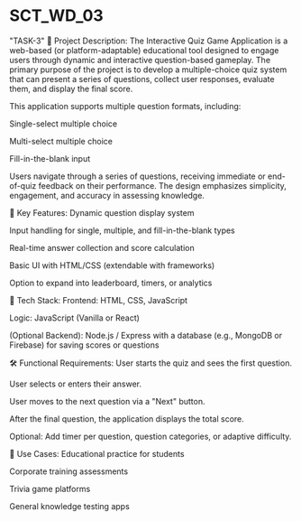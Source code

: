 # SCT_WD_03
"TASK-3"
📝 Project Description:
The Interactive Quiz Game Application is a web-based (or platform-adaptable) educational tool designed to engage users through dynamic and interactive question-based gameplay. The primary purpose of the project is to develop a multiple-choice quiz system that can present a series of questions, collect user responses, evaluate them, and display the final score.

This application supports multiple question formats, including:

Single-select multiple choice

Multi-select multiple choice

Fill-in-the-blank input

Users navigate through a series of questions, receiving immediate or end-of-quiz feedback on their performance. The design emphasizes simplicity, engagement, and accuracy in assessing knowledge.

🎯 Key Features:
Dynamic question display system

Input handling for single, multiple, and fill-in-the-blank types

Real-time answer collection and score calculation

Basic UI with HTML/CSS (extendable with frameworks)

Option to expand into leaderboard, timers, or analytics

🧩 Tech Stack:
Frontend: HTML, CSS, JavaScript

Logic: JavaScript (Vanilla or React)

(Optional Backend): Node.js / Express with a database (e.g., MongoDB or Firebase) for saving scores or questions

🛠️ Functional Requirements:
User starts the quiz and sees the first question.

User selects or enters their answer.

User moves to the next question via a "Next" button.

After the final question, the application displays the total score.

Optional: Add timer per question, question categories, or adaptive difficulty.

📌 Use Cases:
Educational practice for students

Corporate training assessments

Trivia game platforms

General knowledge testing apps
